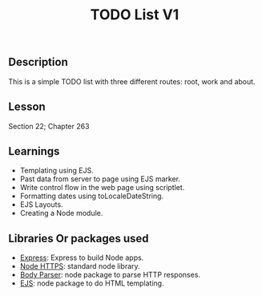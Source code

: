 <h1 align="center"> TODO List V1 </h1> <br>

## Description

This is a simple TODO list with three different routes: root, work and about.

## Lesson
Section 22; Chapter 263

## Learnings
- Templating using EJS.
- Past data from server to page using EJS marker.
- Write control flow in the web page using scriptlet.
- Formatting dates using toLocaleDateString.
- EJS Layouts.
- Creating a Node module.

## Libraries Or packages used
- [Express](https://www.npmjs.com/package/express): Express to build Node apps.
- [Node HTTPS](https://nodejs.org/api/https.html): standard node library.
- [Body Parser](https://www.npmjs.com/package/body-parser): node package to parse HTTP responses.
- [EJS](https://www.npmjs.com/package/ejs): node package to do HTML templating.
